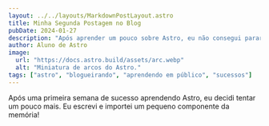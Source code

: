 ```yaml
---
layout: ../../layouts/MarkdownPostLayout.astro
title: Minha Segunda Postagem no Blog
pubDate: 2024-01-27
description: "Após aprender um pouco sobre Astro, eu não consegui parar!"
author: Aluno de Astro
image:
  url: "https://docs.astro.build/assets/arc.webp"
  alt: "Miniatura de arcos do Astro."
tags: ["astro", "blogueirando", "aprendendo em público", "sucessos"]
---
```


Após uma primeira semana de sucesso aprendendo Astro, eu decidi tentar um pouco mais. Eu escrevi e importei um pequeno componente da memória!
